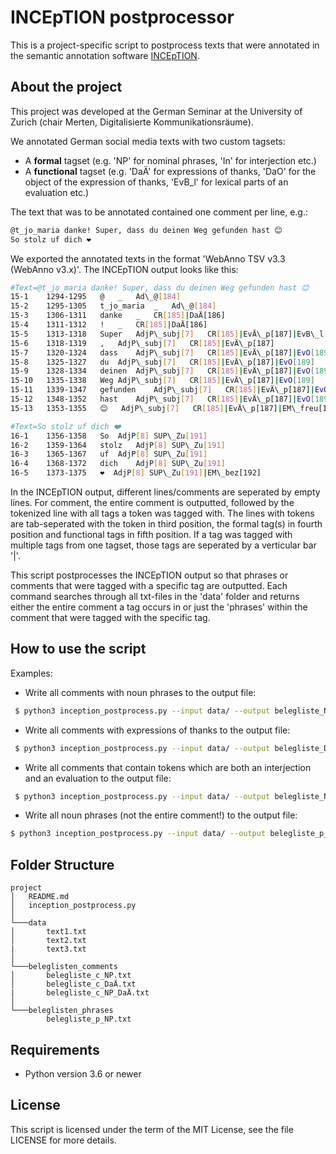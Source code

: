 # INCEpTION postprocessor

This is a project-specific script to postprocess texts that were annotated in the semantic annotation software [INCEpTION](https://inception-project.github.io).

## About the project
This project was developed at the German Seminar at the University of Zurich (chair Merten, Digitalisierte Kommunikationsräume).

We annotated German social media texts with two custom tagsets: 
- A **formal** tagset (e.g. 'NP' for nominal phrases, 'In' for interjection etc.)
- A **functional** tagset (e.g. 'DaÄ' for expressions of thanks, 'DaO' for the object of the expression of thanks, 'EvB_l' for lexical parts of an evaluation etc.)

The text that was to be annotated contained one comment per line, e.g.: 
```sh
@t_jo_maria danke! Super, dass du deinen Weg gefunden hast 😊
So stolz uf dich ❤️
```


We exported the annotated texts in the format 'WebAnno TSV v3.3 (WebAnno v3.x)'. The INCEpTION output looks like this: 

```sh
#Text=@t_jo_maria danke! Super, dass du deinen Weg gefunden hast 😊
15-1	1294-1295	@	_	Ad\_@[184]	
15-2	1295-1305	t_jo_maria	_	Ad\_@[184]	
15-3	1306-1311	danke	_	CR[185]|DaÄ[186]	
15-4	1311-1312	!	_	CR[185]|DaÄ[186]	
15-5	1313-1318	Super	AdjP\_subj[7]	CR[185]|EvÄ\_p[187]|EvB\_l[188]	
15-6	1318-1319	,	AdjP\_subj[7]	CR[185]|EvÄ\_p[187]	
15-7	1320-1324	dass	AdjP\_subj[7]	CR[185]|EvÄ\_p[187]|EvO[189]	
15-8	1325-1327	du	AdjP\_subj[7]	CR[185]|EvÄ\_p[187]|EvO[189]	
15-9	1328-1334	deinen	AdjP\_subj[7]	CR[185]|EvÄ\_p[187]|EvO[189]	
15-10	1335-1338	Weg	AdjP\_subj[7]	CR[185]|EvÄ\_p[187]|EvO[189]	
15-11	1339-1347	gefunden	AdjP\_subj[7]	CR[185]|EvÄ\_p[187]|EvO[189]	
15-12	1348-1352	hast	AdjP\_subj[7]	CR[185]|EvÄ\_p[187]|EvO[189]	
15-13	1353-1355	😊	AdjP\_subj[7]	CR[185]|EvÄ\_p[187]|EM\_freu[190]	

#Text=So stolz uf dich ❤️
16-1	1356-1358	So	AdjP[8]	SUP\_Zu[191]	
16-2	1359-1364	stolz	AdjP[8]	SUP\_Zu[191]	
16-3	1365-1367	uf	AdjP[8]	SUP\_Zu[191]	
16-4	1368-1372	dich	AdjP[8]	SUP\_Zu[191]	
16-5	1373-1375	❤️	AdjP[8]	SUP\_Zu[191]|EM\_bez[192]	

```

In the INCEpTION output, different lines/comments are seperated by empty lines. For comment, the entire comment is outputted, followed by the tokenized line with all tags a token was tagged with. The lines with tokens are tab-seperated with the token in third position, the formal tag(s) in fourth position and functional tags in fifth position. If a tag was tagged with multiple tags from one tagset, those tags are seperated by a verticular bar '|'. 

This script postprocesses the INCEpTION output so that phrases or comments that were tagged with a specific tag are outputted. 
Each command searches through all txt-files in the 'data' folder and returns either the entire comment a tag occurs in or just the 'phrases' within the comment that were tagged with the specific tag. 

## How to use the script

Examples:

- Write all comments with noun phrases to the output file: 

```sh
 $ python3 inception_postprocess.py --input data/ --output belegliste_NP.txt --formal NP

```
- Write all comments with expressions of thanks to the output file: 

```sh
 $ python3 inception_postprocess.py --input data/ --output belegliste_DaAe.txt --functional DaÄ

```
- Write all comments that contain tokens which are both an interjection and an evaluation to the output file:

```sh
 $ python3 inception_postprocess.py --input data/ --output belegliste_NP_DaAe.txt --tag1 NP --tag2 DaÄ

```
- Write all noun phrases (not the entire comment!) to the output file:  

```sh
$ python3 inception_postprocess.py --input data/ --output belegliste_p_NP.txt --phrase NP

```






## Folder Structure
```
project
│   README.md
│   inception_postprocess.py    
│
└───data
│       text1.txt
│       text2.txt
|       text3.txt
│  
└───beleglisten_comments
│       belegliste_c_NP.txt
│       belegliste_c_DaÄ.txt
|       belegliste_c_NP_DaÄ.txt
│  
└───beleglisten_phrases
        belegliste_p_NP.txt

```


## Requirements
- Python version 3.6 or newer



## License
This script is licensed under the term of the MIT License, see the file LICENSE for more details. 